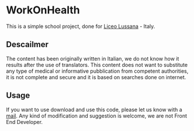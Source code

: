 # WorkOnHealth

This is a simple school project, done for [Liceo Lussana](https://www.liceolussana.edu.it/) - Italy.

## Descailmer

The content has been originally written in Italian, we do not know how it results after the use of translators.
This content does not want to substitute any type of medical or informative pubblication from competent authorities, it is not complete and secure and it is based on searches done on internet.

## Usage

If you want to use download and use this code, please let us know with a [mail](unindirrizzostrano@gmail.com).
Any kind of modification and suggestion is welcome, we are not Front End Developer.
